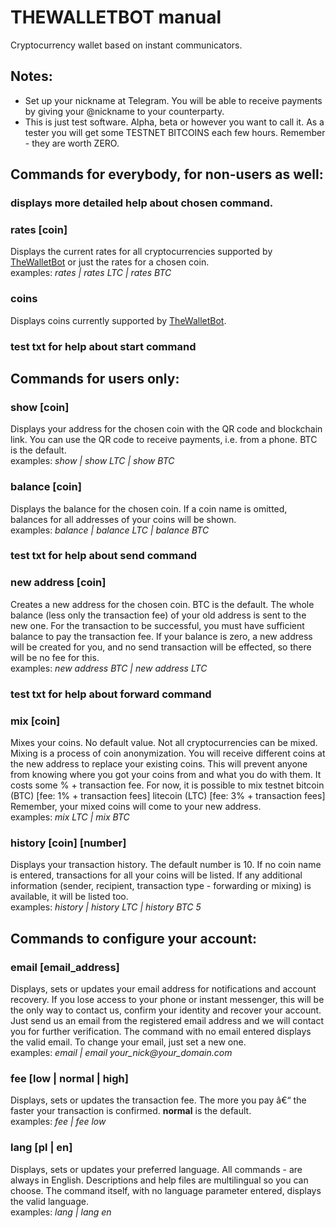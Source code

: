 # THEWALLETBOT manual      
Cryptocurrency wallet based on instant communicators.      
## Notes:      
* Set up your nickname at Telegram. You will be able to receive payments by giving your @nickname  to your counterparty.      
* This is just test software. Alpha, beta or however you want to call it. As a tester you will get some TESTNET BITCOINS each few hours. Remember - they are worth ZERO.      
## Commands for everybody, for non-users as well:      
### displays more detailed help about chosen command.      
      
### <strong>rates [coin]</strong>      
Displays the current rates for all cryptocurrencies supported by <a href="http://thewalletbot.com/">TheWalletBot</a> or just the rates for a chosen coin.      
examples: _rates | rates LTC | rates BTC_      
      
### <strong>coins</strong>      
Displays coins currently supported by <a href="http://thewalletbot.com/">TheWalletBot</a>.      
      
### test txt for help about start command      
      
## Commands for users only:      
### <strong>show [coin]</strong>      
Displays your address for the chosen coin with the QR code and blockchain link. You can use the QR code to receive payments, i.e. from a phone. BTC is the default.      
examples: _show | show LTC | show BTC_      
### <strong>balance [coin]</strong>      
Displays the balance for the chosen coin. If a coin name is omitted, balances for all addresses of your coins will be shown.      
examples: _balance | balance LTC | balance BTC_      
### test txt for help about send command      
      
### <strong>new address [coin]</strong>      
Creates a new address for the chosen coin. BTC is the default. The whole balance (less only the transaction fee) of your old address is sent to the new one. For the transaction to be successful, you must have sufficient balance to pay the transaction fee. If your balance is zero, a new address will be created for you, and no send transaction will be effected, so there will be no fee for this.      
examples: _new address BTC | new address LTC_      
      
### test txt for help about forward command      
      
### <strong>mix [coin]</strong>      
Mixes your coins. No default value. Not all cryptocurrencies can be mixed. Mixing is a process of coin anonymization. You will receive different coins at the new address to replace your existing coins. This will prevent anyone from knowing where you got your coins from and what you do with them. It costs some % + transaction fee. For now, it is possible to mix testnet bitcoin (BTC) [fee: 1% + transaction fees]
litecoin (LTC) [fee: 3% + transaction fees]      
Remember, your mixed coins will come to your new address.      
examples: _mix LTC | mix BTC_      
      
### <strong>history [coin] [number]</strong>      
Displays your transaction history. The default number is 10. If no coin name is entered, transactions for all your coins will be listed. If any additional information (sender, recipient, transaction type - forwarding or mixing) is available, it will be listed too.      
examples: _history | history LTC | history BTC 5_      
      
## Commands to configure your account:      
      
### <strong>email [email_address]</strong>      
Displays, sets or updates your email address for notifications and account recovery. If you lose access to your phone or instant messenger, this will be the only way to contact us, confirm your identity and recover your account. Just send us an email from the registered email address and we will contact you for further verification. The command with no email entered displays the valid email. To change your email, just set a new one.      
examples: _email | email your_nick@your_domain.com_      
      
### <strong>fee [low | normal | high]</strong>      
Displays, sets or updates the transaction fee. The more you pay â€“ the faster your transaction is confirmed. <strong>normal</strong> is the default.      
examples: _fee | fee low_      
      
### <strong>lang [pl | en]</strong>      
Displays, sets or updates your preferred language. All commands - are always in English. Descriptions and help files are multilingual so you can choose. The command itself, with no language parameter entered, displays the valid language.      
examples: _lang | lang en_       
      
